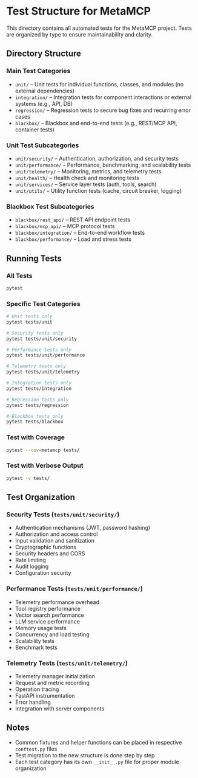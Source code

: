 # Test Structure for MetaMCP

This directory contains all automated tests for the MetaMCP project. Tests are organized by type to ensure maintainability and clarity.

## Directory Structure

### Main Test Categories
- `unit/`         – Unit tests for individual functions, classes, and modules (no external dependencies)
- `integration/`  – Integration tests for component interactions or external systems (e.g., API, DB)
- `regression/`   – Regression tests to secure bug fixes and recurring error cases
- `blackbox/`     – Blackbox and end-to-end tests (e.g., REST/MCP API, container tests)

### Unit Test Subcategories
- `unit/security/`    – Authentication, authorization, and security tests
- `unit/performance/` – Performance, benchmarking, and scalability tests
- `unit/telemetry/`   – Monitoring, metrics, and telemetry tests
- `unit/health/`      – Health check and monitoring tests
- `unit/services/`    – Service layer tests (auth, tools, search)
- `unit/utils/`       – Utility function tests (cache, circuit breaker, logging)

### Blackbox Test Subcategories
- `blackbox/rest_api/`     – REST API endpoint tests
- `blackbox/mcp_api/`      – MCP protocol tests
- `blackbox/integration/`  – End-to-end workflow tests
- `blackbox/performance/`  – Load and stress tests

## Running Tests

### All Tests
```bash
pytest
```

### Specific Test Categories
```bash
# Unit tests only
pytest tests/unit

# Security tests only
pytest tests/unit/security

# Performance tests only
pytest tests/unit/performance

# Telemetry tests only
pytest tests/unit/telemetry

# Integration tests only
pytest tests/integration

# Regression tests only
pytest tests/regression

# Blackbox tests only
pytest tests/blackbox
```

### Test with Coverage
```bash
pytest --cov=metamcp tests/
```

### Test with Verbose Output
```bash
pytest -v tests/
```

## Test Organization

### Security Tests (`tests/unit/security/`)
- Authentication mechanisms (JWT, password hashing)
- Authorization and access control
- Input validation and sanitization
- Cryptographic functions
- Security headers and CORS
- Rate limiting
- Audit logging
- Configuration security

### Performance Tests (`tests/unit/performance/`)
- Telemetry performance overhead
- Tool registry performance
- Vector search performance
- LLM service performance
- Memory usage tests
- Concurrency and load testing
- Scalability tests
- Benchmark tests

### Telemetry Tests (`tests/unit/telemetry/`)
- Telemetry manager initialization
- Request and metric recording
- Operation tracing
- FastAPI instrumentation
- Error handling
- Integration with server components

## Notes
- Common fixtures and helper functions can be placed in respective `conftest.py` files
- Test migration to the new structure is done step by step
- Each test category has its own `__init__.py` file for proper module organization 